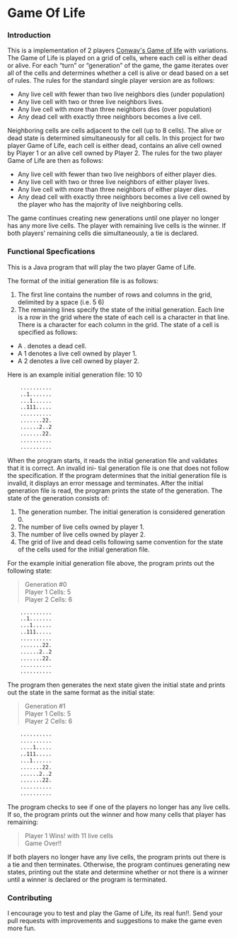 # Game Of Life
### Introduction
This is a implementation of 2 players [Conway's Game of life](https://en.wikipedia.org/wiki/Conway%27_s_Game_of_Life) with variations. The Game of Life is played on a grid of cells, where each cell is either dead or alive. For each “turn” or “generation” of the game, the game iterates over all of the cells and determines whether a cell is alive or dead based on a set of rules. 
The rules for the standard single player version are as follows:
  - Any live cell with fewer than two live neighbors dies (under population) 
  - Any live cell with two or three live neighbors lives.
  - Any live cell with more than three neighbors dies (over population)
  - Any dead cell with exactly three neighbors becomes a live cell.

Neighboring cells are cells adjacent to the cell (up to 8 cells). The alive or dead state is determined simultaneously for all cells.
In this project for two player Game of Life, each cell is either dead, contains an alive cell owned by Player 1 or an alive cell owned by Player 2. 
The rules for the two player Game of Life are then as follows:
  - Any live cell with fewer than two live neighbors of either player dies. 
  - Any live cell with two or three live neighbors of either player lives.
  - Any live cell with more than three neighbors of either player dies.
  - Any dead cell with exactly three neighbors becomes a live cell owned by the player who has the majority of live neighboring cells.

The game continues creating new generations until one player no longer has any more live cells. The player with remaining live cells is the winner. If both players’ remaining cells die simultaneously, a tie is declared.

### Functional Specfications
This is a Java program that will play the two player Game of Life. 

The format of the initial generation file is as follows:
1. The first line contains the number of rows and columns in the grid, delimited by a space (i.e. 5 6)
2. The remaining lines specify the state of the initial generation. Each line is a row in the grid where the state of each cell is a character in that line. There is a character for each column in the grid. The state of a cell is specified as follows:

  * A . denotes a dead cell.
  * A 1 denotes a live cell owned by player 1. 
  * A 2 denotes a live cell owned by player 2.

Here is an example initial generation file: 10 10 
```sh
    ..........  
    ..1....... 
    ...1...... 
    ..111.....
    ..........
    .......22. 
    ......2..2 
    .......22.
    ..........
    ..........
```

When the program starts, it reads the initial generation file and validates that it is correct. An invalid ini- tial generation file is one that does not follow the specification. If the program determines that the initial generation file is invalid, it displays an error message and terminates.
After the initial generation file is read, the program prints the state of the generation. The state of the generation consists of:
1. The generation number. The initial generation is considered generation 0. 
2. The number of live cells owned by player 1.
3. The number of live cells owned by player 2.
4. The grid of live and dead cells following same convention for the state of the cells used for the initial generation file.

For the example initial generation file above, the program prints out the following state:
>Generation #0 \
Player 1 Cells: 5 \
Player 2 Cells: 6 
```sh
    .......... 
    ..1....... 
    ...1...... 
    ..111.....
    .......... 
    .......22. 
    ......2..2 
    .......22. 
    .......... 
    ..........
```

The program then generates the next state given the initial state and prints out the state in the same format
as the initial state:

>Generation #1 \
>Player 1 Cells: 5 \
>Player 2 Cells: 6 

```sh
    ..........
    ..........
    ....1.....
    ..111.....
    ...1......
    .......22. 
    ......2..2
    .......22.
    ..........
    ..........
```

The program checks to see if one of the players no longer has any live cells. If so, the program prints out the winner and how many cells that player has remaining:

>Player 1 Wins! with 11 live cells\
>Game Over!!
 
If both players no longer have any live cells, the program prints out there is a tie and then terminates. Otherwise, the program continues generating new states, printing out the state and determine whether or not there is a winner until a winner is declared or the program is terminated.


### Contributing 
I encourage you to test and play the Game of Life, its real fun!!. Send your pull requests with improvements and suggestions to make the game even more fun.

